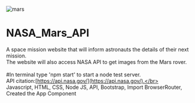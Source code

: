 ![mars](https://github.com/ProjectHopper/NASA_Mars_API/assets/139052598/cbbe3fc3-932e-43ed-ad00-d279f64c564d)
# NASA_Mars_API
A space mission website that will inform astronauts the details of their next mission. </br>
The website will also access NASA API to get images from the Mars rover. </br></br>
#In terminal type 'npm start' to start a node test server.</br>
API citation:[https://api.nasa.gov/](https://api.nasa.gov/).</br></br>
Javascript, HTML, CSS, Node JS, API, Bootstrap, Import BrowserRouter, Created the App Component</br>

